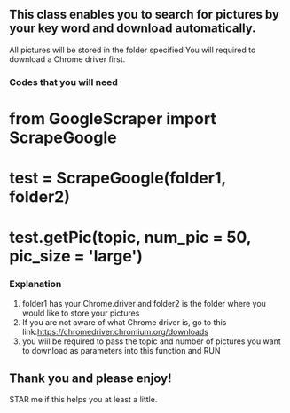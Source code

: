 ## This class enables you to search for pictures by your key word and download automatically.
All pictures will be stored in the folder specified
You will required to download a Chrome driver first.

### Codes that you will need

# from GoogleScraper import ScrapeGoogle

# test = ScrapeGoogle(folder1, folder2)

# test.getPic(topic, num_pic = 50, pic_size = 'large')


### Explanation
1. folder1 has your Chrome.driver and folder2 is the folder where you would like to store your pictures
2. If you are not aware of what Chrome driver is, go to this link:https://chromedriver.chromium.org/downloads
3. you wiil be required to pass the topic and number of pictures you want to download as parameters into this function and RUN



## Thank you and please enjoy!
STAR me if this helps you at least a little.
